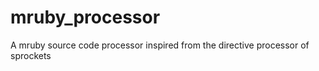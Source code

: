 mruby_processor
===============

A mruby source code processor inspired from the directive processor of sprockets